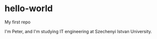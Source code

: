 # hello-world
My first repo

I'm Peter, and I'm studying IT engineering at Szechenyi Istvan University.
